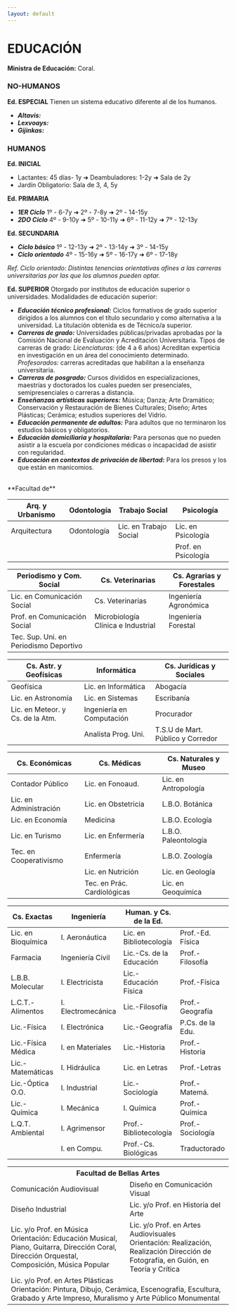 ```yaml
---
layout: default
---
```


# EDUCACIÓN

**Ministra de Educación:** Coral.

### NO-HUMANOS

**Ed. ESPECIAL**
Tienen un sistema educativo diferente al de los humanos. 
* ***Altavis:*** 
* ***Lexvoays:*** 
* ***Gijinkas:*** 

### HUMANOS

**Ed. INICIAL**  
* Lactantes: 45 días- 1y ➜ Deambuladores: 1-2y ➜ Sala de 2y  
* Jardín Obligatorio: Sala de 3, 4, 5y 

**Ed. PRIMARIA**  
* ***1ER Ciclo***  1º - 6-7y ➜ 2º - 7-8y ➜ 2º - 14-15y
* ***2DO Ciclo*** 4º - 9-10y ➜ 5º - 10-11y ➜ 6º - 11-12y ➜  7º - 12-13y

**Ed. SECUNDARIA**  
* ***Ciclo básico*** 1º - 12-13y ➜ 2º - 13-14y ➜ 3º - 14-15y  
* ***Ciclo orientado*** 4º - 15-16y ➜ 5º - 16-17y ➜ 6º - 17-18y 

*Ref. Ciclo orientado: Distintas tenencias orientativas afines a las carreras universitarias por las que los alumnos pueden optar.*

**Ed. SUPERIOR** Otorgado por institutos de educación superior o universidades. Modalidades de educación superior: 
* ***Educación técnico profesional:*** Ciclos formativos de grado superior dirigidos a los alumnos con el título secundario y como alternativa a la universidad. La titulación obtenida es de Técnico/a superior. 
* ***Carreras de grado:*** Universidades públicas/privadas aprobadas por la Comisión Nacional de Evaluación y Acreditación Universitaria. Tipos de carreras de grado: *Licenciaturas:* (de 4 a 6 años) Acreditan experticia en investigación en un área del conocimiento determinado. *Profesorados:* carreras acreditadas que habilitan a la enseñanza universitaria.
* ***Carreras de posgrado:*** Cursos divididos en especializaciones, maestrías y doctorados los cuales pueden ser presenciales, semipresenciales o carreras a distancia.
* ***Enseñanzas artísticas superiores:*** Música; Danza; Arte Dramático; Conservación y Restauración de Bienes Culturales; Diseño; Artes Plásticas; Cerámica; estudios superiores del Vidrio.
* ***Educación permanente de adultos:*** Para adultos que no terminaron los estudios básicos y obligatorios. 
* ***Educación domiciliaria y hospitalaria:*** Para personas que no pueden asistir a la escuela por condiciones médicas o incapacidad de asistir con regularidad.
* ***Educación en contextos de privación de libertad:*** Para los presos y los que están en manicomios. 
<BR>
**Facultad de**
  
| Arq. y Urbanismo | Odontología | Trabajo Social | Psicología |
|------|------|------|------|
| Arquitectura | Odontología | Lic. en Trabajo Social | Lic. en Psicología |
||||Prof. en Psicología|

| Periodismo y Com. Social | Cs. Veterinarias | Cs. Agrarias y Forestales |
|------|------|------|
| Lic. en Comunicación Social | Cs. Veterinarias | Ingeniería Agronómica |
| Prof. en Comunicación Social | Microbiología Clínica e Industrial | Ingeniería Forestal |
| Tec. Sup. Uni. en Periodismo Deportivo| | | |

| Cs. Astr. y Geofísicas | Informática | Cs. Jurídicas y Sociales |
|------|------|------|
| Geofísica  | Lic. en Informática | Abogacía |
| Lic. en Astronomía | Lic. en Sistemas| Escribanía |
| Lic. en Meteor. y Cs. de la Atm. | Ingeniería en Computación | Procurador |
|    | Analista Prog. Uni. | T.S.U de Mart. Público y Corredor |

| Cs. Económicas | Cs. Médicas | Cs. Naturales y Museo |
|------|------|------|
| Contador Público | Lic. en Fonoaud. | Lic. en Antropología| 
| Lic. en Administración | Lic. en Obstetricia | L.B.O. Botánica| 
| Lic. en Economía| Medicina | L.B.O. Ecología| 
| Lic. en Turismo | Lic. en Enfermería | L.B.O. Paleontología | 
| Tec. en Cooperativismo | Enfermería | L.B.O. Zoología | 
| | Lic. en Nutrición | Lic. en Geología |
| | Tec. en Prác. Cardiológicas | Lic. en Geoquímica |
 
| Cs. Exactas | Ingeniería | Human. y Cs. de la Ed.||
|------|------|------|------|
| Lic. en Bioquímica | I. Aeronáutica | Lic. en Bibliotecología | Prof.-Ed. Física |
| Farmacia | Ingeniería Civil | Lic.-Cs. de la Educación | Prof.-Filosofía |
| L.B.B. Molecular | I. Electricista | Lic.-Educación Física | Prof.-Física |
| L.C.T.- Alimentos | I. Electromecánica | Lic.-Filosofía | Prof.-Geografía |
| Lic.-Física | I. Electrónica | Lic.-Geografía | P.Cs. de la Edu. |
| Lic.-Física Médica | I. en Materiales | Lic.-Historia | Prof.-Historia|
| Lic.-Matemáticas | I. Hidráulica | Lic. en Letras | Prof.-Letras |
| Lic.-Óptica O.O. | I. Industrial | Lic.-Sociología | Prof.-Matemá. |
| Lic.-Química | I. Mecánica | I. Química | Prof.-Química |
| L.Q.T. Ambiental | I. Agrimensor | Prof.-Bibliotecología  | Prof.-Sociología |
|  | I. en Compu. | Prof.-Cs. Biológicas | Traductorado |

<table> 
  <tr> 
      <th class colspan="2"> Facultad de Bellas Artes </th>
  </tr> 
  <tr><td>Comunicación Audiovisual</td> <td>Diseño en Comunicación Visual</td></tr>  
  <tr><td>Diseño Industrial</td> <td>Lic. y/o Prof. en Historia del Arte</td></tr>  
  <tr><td>Lic. y/o Prof. en Música <br>Orientación: Educación Musical, Piano, Guitarra, Dirección Coral, Dirección Orquestal, Composición, Música Popular
   </td> <td>Lic. y/o Prof. en Artes Audiovisuales <br>Orientación: Realización, Realización Dirección de Fotografía, en Guión, en Teoría y Crítica </td></tr>  
  <tr><td class colspan="2">Lic. y/o Prof. en Artes Plásticas <br>Orientación: Pintura, Dibujo, Cerámica, Escenografía, Escultura, Grabado y Arte Impreso, Muralismo y Arte Público Monumental</td></tr>    
</table> 

